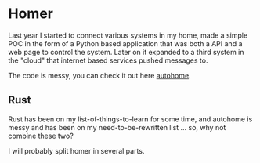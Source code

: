 # Homer

Last year I started to connect various systems in my home, made a simple POC in the form of a Python based application that was both a API and a web page to control the system. Later on it expanded to a third system in the "cloud" that internet based services pushed messages to.

The code is messy, you can check it out here [autohome](https://github.com/nsg/autohome).

## Rust

Rust has been on my list-of-things-to-learn for some time, and autohome is messy and has been on my need-to-be-rewritten list ... so, why not combine these two?

I will probably split homer in several parts.
